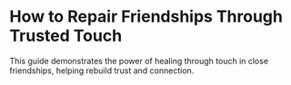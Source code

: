 # How to Repair Friendships Through Trusted Touch

This guide demonstrates the power of healing through touch in close friendships, helping rebuild trust and connection.